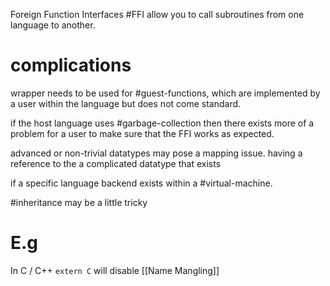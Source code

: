 
Foreign Function Interfaces #FFI allow you to call subroutines from one language to another.


# complications

wrapper needs to be used for #guest-functions, which are implemented by a user within the language but does not come standard.

if the host language uses #garbage-collection then there exists more of a problem for a user to make sure that the FFI works as expected.

advanced or non-trivial datatypes may pose a mapping issue. having a reference to the a complicated datatype that exists

if a specific language backend exists within a #virtual-machine.

#inheritance may be a little tricky


# E.g

In C / C++ `extern C` will disable [[Name Mangling]] 